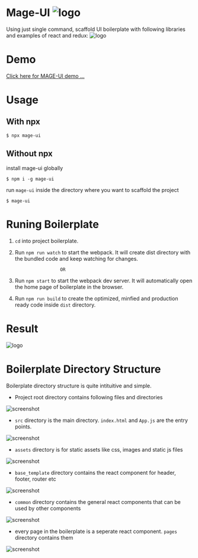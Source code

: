 # Mage-UI ![logo](http://codementor.tech/wp-content/uploads/2019/07/mage_logo_36x36.png "logo")
Using just single command, scaffold UI boilerplate with following libraries and examples of react and redux:
![logo](http://codementor.tech/wp-content/uploads/2019/07/Untitled-drawing-3.jpg "logo")

# Demo

<a href="https://mage-ui-demo.firebaseapp.com/" target="_blank"> Click here for MAGE-UI demo ...</a>


# Usage
## With npx
```
$ npx mage-ui
```
## Without npx

install mage-ui globally
```
$ npm i -g mage-ui
```
run `mage-ui` inside the directory where you want to scaffold the project

```
$ mage-ui
```

# Runing Boilerplate

1. `cd` into project boilerplate.
2. Run `npm run watch` to start the webpack. It will create dist directory with the bundled code and keep watching for changes.

                        OR

3. Run `npm start` to start the webpack dev server. It will automatically open the home page of boilerplate in the browser.
4. Run `npm run build` to create the optimized, minfied and production ready code inside `dist` directory.

# Result

![logo](http://codementor.tech/wp-content/uploads/2019/07/mage_ui.png "logo")

# Boilerplate Directory Structure

Boilerplate directory structure is quite intituitive and simple.
* Project root directory contains following files and directories 

![screenshot](http://codementor.tech/wp-content/uploads/2019/07/Screen-Shot-2019-07-25-at-11.11.45-PM.png "screenshot")
 * `src` directory is the main directory. `index.html` and `App.js` are the entry points. 
 
 ![screenshot](http://codementor.tech/wp-content/uploads/2019/07/Screen-Shot-2019-07-25-at-11.15.53-PM.png "screenshot")
 
 * `assets` directory is for static assets like css, images and static js files

 ![screenshot](http://codementor.tech/wp-content/uploads/2019/07/Screen-Shot-2019-07-25-at-11.18.58-PM.png "screenshot")
 
 * `base_template` directory contains the react component for header, footer, router etc

 ![screenshot](http://codementor.tech/wp-content/uploads/2019/07/Screen-Shot-2019-07-25-at-11.21.14-PM.png "screenshot")
 
 * `common` directory contains the general react components that can be used by other components
 
 
 ![screenshot](http://codementor.tech/wp-content/uploads/2019/07/Screen-Shot-2019-07-25-at-11.21.21-PM.png "screenshot")
 
 * every page in the boilerplate is a seperate react component. `pages` directory contains them

 ![screenshot](http://codementor.tech/wp-content/uploads/2019/07/Screen-Shot-2019-07-25-at-11.21.30-PM.png "screenshot")
 
 
